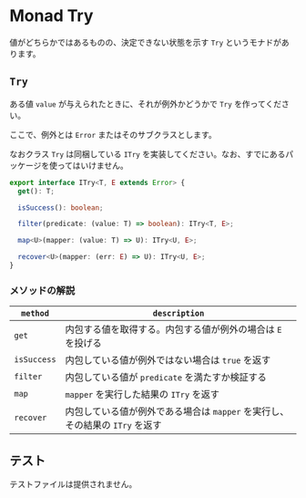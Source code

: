# Monad Try

値がどちらかではあるものの、決定できない状態を示す `Try` というモナドがあります。

## `Try`

ある値 `value` が与えられたときに、それが例外かどうかで `Try` を作ってください。

ここで、例外とは `Error` またはそのサブクラスとします。

なおクラス `Try` は同梱している `ITry` を実装してください。なお、すでにあるパッケージを使ってはいけません。

```typescript
export interface ITry<T, E extends Error> {
  get(): T;

  isSuccess(): boolean;

  filter(predicate: (value: T) => boolean): ITry<T, E>;

  map<U>(mapper: (value: T) => U): ITry<U, E>;

  recover<U>(mapper: (err: E) => U): ITry<U, E>;
}
```

### メソッドの解説

|`method`|`description`|
|-|-|
|`get`|内包する値を取得する。内包する値が例外の場合は `E` を投げる|
|`isSuccess`|内包している値が例外ではない場合は `true` を返す|
|`filter`|内包している値が `predicate` を満たすか検証する|
|`map`|`mapper` を実行した結果の `ITry` を返す|
|`recover`|内包している値が例外である場合は `mapper` を実行し、その結果の `ITry` を返す|

## テスト

テストファイルは提供されません。